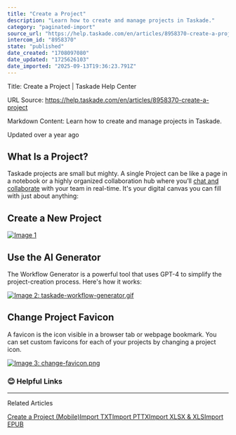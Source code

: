 ```yaml
---
title: "Create a Project"
description: "Learn how to create and manage projects in Taskade."
category: "paginated-import"
source_url: "https://help.taskade.com/en/articles/8958370-create-a-project"
intercom_id: "8958370"
state: "published"
date_created: "1708097080"
date_updated: "1725626103"
date_imported: "2025-09-13T19:36:23.791Z"
---
```


Title: Create a Project | Taskade Help Center

URL Source: https://help.taskade.com/en/articles/8958370-create-a-project

Markdown Content:
Learn how to create and manage projects in Taskade.

Updated over a year ago

**What Is a Project?**
----------------------

Taskade projects are small but mighty. A single Project can be like a page in a notebook or a highly organized collaboration hub where you’ll [chat and collaborate](https://help.taskade.com/en/articles/8958420) with your team in real-time. It's your digital canvas you can fill with just about anything:

**Create a New Project**
------------------------

[![Image 1](https://downloads.intercomcdn.com/i/o/1093847294/eb37068a7a8f27ebcecbb621/Screenshot+2024-06-26+at+4_37_37%E2%80%AFPM.png?expires=1757793600&signature=49633b6f187763a72105b368826227d964955f10d02f4ecedd0293640e2e0d20&req=dSAuFcF6moNWXfMW1HO4zQx7BtZFUD45s9Uob5M7%2BQptztZ9Kj7Asl1V3pLR%0ANzw%2FDfJphntrsxPiaM8%3D%0A)](https://downloads.intercomcdn.com/i/o/1093847294/eb37068a7a8f27ebcecbb621/Screenshot+2024-06-26+at+4_37_37%E2%80%AFPM.png?expires=1757793600&signature=49633b6f187763a72105b368826227d964955f10d02f4ecedd0293640e2e0d20&req=dSAuFcF6moNWXfMW1HO4zQx7BtZFUD45s9Uob5M7%2BQptztZ9Kj7Asl1V3pLR%0ANzw%2FDfJphntrsxPiaM8%3D%0A)

**Use the AI Generator**
------------------------

The Workflow Generator is a powerful tool that uses GPT-4 to simplify the project-creation process. Here's how it works:

[![Image 2: taskade-workflow-generator.gif](https://taskade.intercom-attachments-7.com/i/o/965376923/91bbae7627454da260763335/21757111465107?expires=1757793600&signature=0c568294993275de7bd2d7945c814ac5552783015d33c1e0dc9800b7664b85e5&req=fSYiFc54lINcFb4f3HP0gJaJD7QgQeKbFjjlcF4iNXJ%2FEqNg%2BNXnCELrPluK%0ALMtGbiT1AMcALEsQjQ%3D%3D%0A)](https://taskade.intercom-attachments-7.com/i/o/965376923/91bbae7627454da260763335/21757111465107?expires=1757793600&signature=0c568294993275de7bd2d7945c814ac5552783015d33c1e0dc9800b7664b85e5&req=fSYiFc54lINcFb4f3HP0gJaJD7QgQeKbFjjlcF4iNXJ%2FEqNg%2BNXnCELrPluK%0ALMtGbiT1AMcALEsQjQ%3D%3D%0A)

**Change Project Favicon**
--------------------------

A favicon is the icon visible in a browser tab or webpage bookmark. You can set custom favicons for each of your projects by changing a project icon.

[![Image 3: change-favicon.png](https://taskade.intercom-attachments-7.com/i/o/965376919/4832fc0ac5de15d3fb66964d/21758726971795?expires=1757793600&signature=e74bdb01f26df9e654b466c5b3a4b8fde4bf4abd2de0da88652adf53a8545b12&req=fSYiFc54lIBWFb4f3HP0gPNaJLBfbrmD%2BzCpTRQSyylvVxWukeW4puAP5PZf%0AmrkmtyGIzJxP5nrv2g%3D%3D%0A)](https://taskade.intercom-attachments-7.com/i/o/965376919/4832fc0ac5de15d3fb66964d/21758726971795?expires=1757793600&signature=e74bdb01f26df9e654b466c5b3a4b8fde4bf4abd2de0da88652adf53a8545b12&req=fSYiFc54lIBWFb4f3HP0gPNaJLBfbrmD%2BzCpTRQSyylvVxWukeW4puAP5PZf%0AmrkmtyGIzJxP5nrv2g%3D%3D%0A)

### 😊 Helpful Links

* * *

Related Articles

[Create a Project (Mobile)](https://help.taskade.com/en/articles/8958560-create-a-project-mobile)[Import TXT](https://help.taskade.com/en/articles/10316389-import-txt)[Import PTTX](https://help.taskade.com/en/articles/10316393-import-pttx)[Import XLSX & XLS](https://help.taskade.com/en/articles/10316402-import-xlsx-xls)[Import EPUB](https://help.taskade.com/en/articles/10316408-import-epub)
